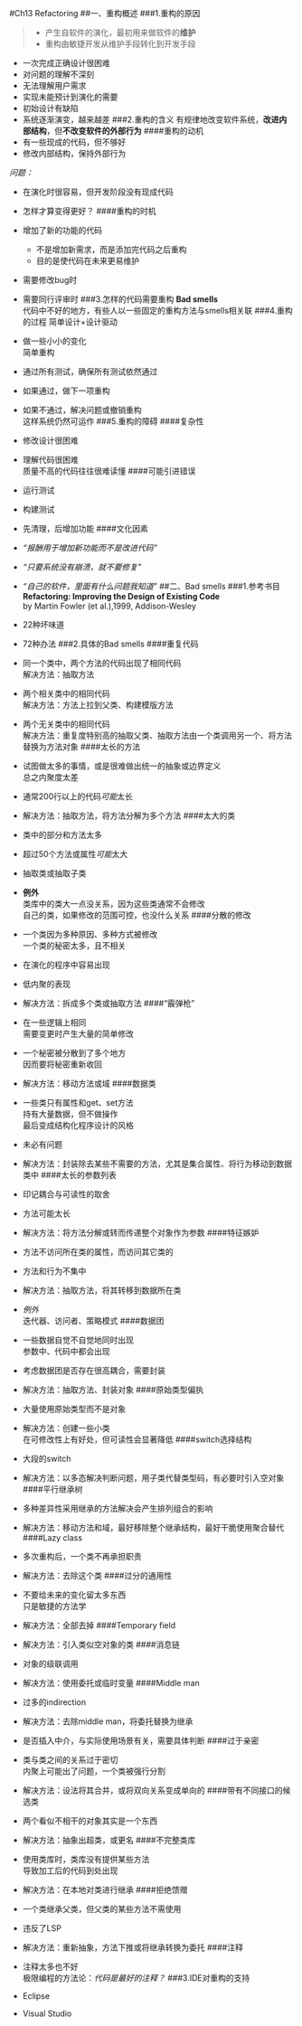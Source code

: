 #Ch13 Refactoring
##一、重构概述
###1.重构的原因
> * 产生自软件的演化，最初用来做软件的**维护**  
> * 重构由敏捷开发从维护手段转化到开发手段

* 一次完成正确设计很困难
* 对问题的理解不深刻
* 无法理解用户需求
* 实现未能预计到演化的需要
* 初始设计有缺陷
* 系统逐渐演变，越来越差
###2.重构的含义
有规律地改变软件系统，**改进内部结构**，但**不改变软件的外部行为**
####重构的动机
* 有一些现成的代码，但不够好
* 修改内部结构，保持外部行为

*问题：*

* 在演化时很容易，但开发阶段没有现成代码
* 怎样才算变得更好？
####重构的时机
* 增加了新的功能的代码
	* 不是增加新需求，而是添加完代码之后重构
	* 目的是使代码在未来更易维护
* 需要修改bug时
* 需要同行评审时
###3.怎样的代码需要重构
**Bad smells**  
代码中不好的地方，有些人以一些固定的重构方法与smells相关联
###4.重构的过程
简单设计+设计驱动

* 做一些小小的变化  
简单重构
* 通过所有测试，确保所有测试依然通过
* 如果通过，做下一项重构
* 如果不通过，解决问题或撤销重构  
这样系统仍然可运作
###5.重构的障碍
####复杂性
* 修改设计很困难
* 理解代码很困难  
质量不高的代码往往很难读懂
####可能引进错误
* 运行测试
* 构建测试
* 先清理，后增加功能
####文化因素
* *“报酬用于增加新功能而不是改进代码”*
* *“只要系统没有崩溃，就不要修复”*
* *“自己的软件，里面有什么问题我知道”*
##二、Bad smells
###1.参考书目
**Refactoring: Improving the Design of Existing Code**  
by Martin Fowler (et al.),1999, Addison-Wesley

* 22种坏味道
* 72种办法
###2.具体的Bad smells
####重复代码
* 同一个类中，两个方法的代码出现了相同代码  
解决方法：抽取方法
* 两个相关类中的相同代码  
解决方法：方法上拉到父类、构建模版方法
* 两个无关类中的相同代码  
解决方法：重复度特别高的抽取父类、抽取方法由一个类调用另一个、将方法替换为方法对象
####太长的方法
* 试图做太多的事情，或是很难做出统一的抽象或边界定义  
总之内聚度太差  
* 通常200行以上的代码*可能*太长  
* 解决方法：抽取方法，将方法分解为多个方法
####太大的类
* 类中的部分和方法太多
* 超过50个方法或属性*可能*太大
* 抽取类或抽取子类
* **例外**  
类库中的类大一点没关系，因为这些类通常不会修改  
自己的类，如果修改的范围可控，也没什么关系
####分散的修改
* 一个类因为多种原因、多种方式被修改  
一个类的秘密太多，且不相关
* 在演化的程序中容易出现
* 低内聚的表现
* 解决方法：拆成多个类或抽取方法
####“霰弹枪”
* 在一些逻辑上相同  
需要变更时产生大量的简单修改
* 一个秘密被分散到了多个地方  
因而要将秘密重新收回
* 解决方法：移动方法或域
####数据类
* 一些类只有属性和get、set方法  
持有大量数据，但不做操作  
最后变成结构化程序设计的风格
* 未必有问题
* 解决方法：封装除去某些不需要的方法，尤其是集合属性、将行为移动到数据类中
####太长的参数列表
* 印记耦合与可读性的取舍
* 方法可能太长
* 解决方法：将方法分解或转而传递整个对象作为参数
####特征嫉妒
* 方法不访问所在类的属性，而访问其它类的
* 方法和行为不集中
* 解决方法：抽取方法，将其转移到数据所在类
* *例外*  
迭代器、访问者、策略模式
####数据团
* 一些数据自觉不自觉地同时出现  
参数中、代码中都会出现
* 考虑数据团是否存在很高耦合，需要封装
* 解决方法：抽取方法、封装对象
####原始类型偏执
* 大量使用原始类型而不是对象
* 解决方法：创建一些小类  
在可修改性上有好处，但可读性会显著降低
####switch选择结构
* 大段的switch
* 解决方法：以多态解决判断问题，用子类代替类型码，有必要时引入空对象
####平行继承树
* 多种差异性采用继承的方法解决会产生排列组合的影响
* 解决方法：移动方法和域，最好移除整个继承结构，最好干脆使用聚合替代
####Lazy class
* 多次重构后，一个类不再承担职责
* 解决方法：去除这个类
####过分的通用性
* 不要给未来的变化留太多东西  
只是敏捷的方法学
* 解决方法：全部去掉
####Temporary field
* 解决方法：引入类似空对象的类
####消息链
* 对象的级联调用
* 解决方法：使用委托或临时变量
####Middle man
* 过多的indirection
* 解决方法：去除middle man，将委托替换为继承
* 是否插入中介，与实际使用场景有关，需要具体判断
####过于亲密
* 类与类之间的关系过于密切  
内聚上可能出了问题，一个类被强行分割
* 解决方法：设法将其合并，或将双向关系变成单向的
####带有不同接口的候选类
* 两个看似不相干的对象其实是一个东西
* 解决方法：抽象出超类，或更名
####不完整类库
* 使用类库时，类库没有提供某些方法  
导致加工后的代码到处出现
* 解决方法：在本地对类进行继承
####拒绝馈赠
* 一个类继承父类，但父类的某些方法不需使用
* 违反了LSP
* 解决方法：重新抽象，方法下推或将继承转换为委托
####注释
* 注释太多也不好  
极限编程的方法论：*代码是最好的注释？*
###3.IDE对重构的支持
* Eclipse
* Visual Studio